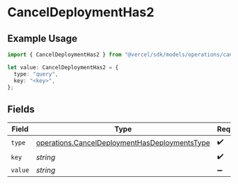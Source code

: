 # CancelDeploymentHas2

## Example Usage

```typescript
import { CancelDeploymentHas2 } from "@vercel/sdk/models/operations/canceldeployment.js";

let value: CancelDeploymentHas2 = {
  type: "query",
  key: "<key>",
};
```

## Fields

| Field                                                                                                          | Type                                                                                                           | Required                                                                                                       | Description                                                                                                    |
| -------------------------------------------------------------------------------------------------------------- | -------------------------------------------------------------------------------------------------------------- | -------------------------------------------------------------------------------------------------------------- | -------------------------------------------------------------------------------------------------------------- |
| `type`                                                                                                         | [operations.CancelDeploymentHasDeploymentsType](../../models/operations/canceldeploymenthasdeploymentstype.md) | :heavy_check_mark:                                                                                             | N/A                                                                                                            |
| `key`                                                                                                          | *string*                                                                                                       | :heavy_check_mark:                                                                                             | N/A                                                                                                            |
| `value`                                                                                                        | *string*                                                                                                       | :heavy_minus_sign:                                                                                             | N/A                                                                                                            |